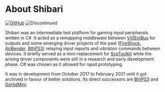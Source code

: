# About Shibari

[![GitHub](https://img.shields.io/badge/GitHub-yellowgreen?logo=github)](https://github.com/nefarius/Shibari) ![Discontinued](https://img.shields.io/badge/Project%20discontinued-critical)

Shibari was an intermediate test platform for gaming input peripherals written in C#. It acted as a remapping middleware between [ViGEmBus](../ViGEm/index.md) for outputs and some emerging driver projects of the past ([FireShock](../FireShock/index.md), [AirBender](../AirBender/index.md), [BthPS3](../BthPS3/index.md)) relaying input reports and vibration commands between devices. It briefly served as a mini-replacement for [ScpToolkit](../ScpToolkit/index.md) while the arising driver components were still in a research and early development phase. C# was chosen as it allowed for rapid prototyping.

It was in development from October 2017 to February 2021 until it got archived in favour of better solutions. Its direct successors are [BthPS3](../BthPS3/index.md) and [DsHidMini](../DsHidMini/index.md).
